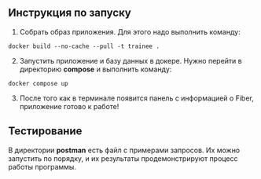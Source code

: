 ## Инструкция по запуску
1) Собрать образ приложения. Для этого надо выполнить команду:
```
docker build --no-cache --pull -t trainee .
````

2) Запустить приложение и базу данных в докере. Нужно перейти в директорию __compose__ и выполнить команду:
```
docker compose up
```

3) После того как в терминале появится панель с информацией о Fiber, приложение готово к работе!

## Тестирование
В директории __postman__ есть файл с примерами запросов. Их можно запустить по порядку, и их результаты продемонстрируют процесс работы программы.